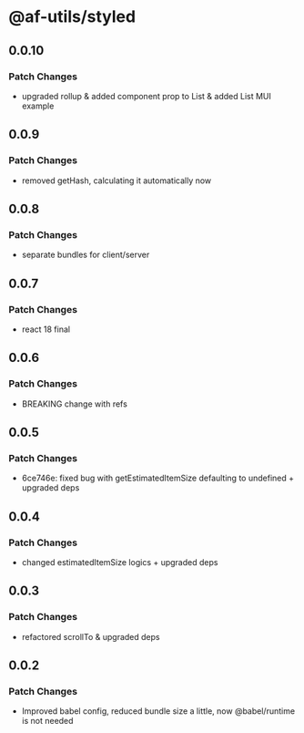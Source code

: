 # @af-utils/styled

## 0.0.10

### Patch Changes

-   upgraded rollup & added component prop to List & added List MUI example

## 0.0.9

### Patch Changes

-   removed getHash, calculating it automatically now

## 0.0.8

### Patch Changes

-   separate bundles for client/server

## 0.0.7

### Patch Changes

-   react 18 final

## 0.0.6

### Patch Changes

-   BREAKING change with refs

## 0.0.5

### Patch Changes

-   6ce746e: fixed bug with getEstimatedItemSize defaulting to undefined + upgraded deps

## 0.0.4

### Patch Changes

-   changed estimatedItemSize logics + upgraded deps

## 0.0.3

### Patch Changes

-   refactored scrollTo & upgraded deps

## 0.0.2

### Patch Changes

-   Improved babel config, reduced bundle size a little, now @babel/runtime is not needed
